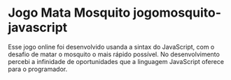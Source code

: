 # Jogo Mata Mosquito jogomosquito-javascript

Esse jogo online foi desenvolvido usanda a sintax do JavaScript, com o desafio de matar o mosquito o mais rápido possível.
No desenvolvimento percebi a infinidade de oportunidades que a linguagem JavaScript oferece para o programador.
